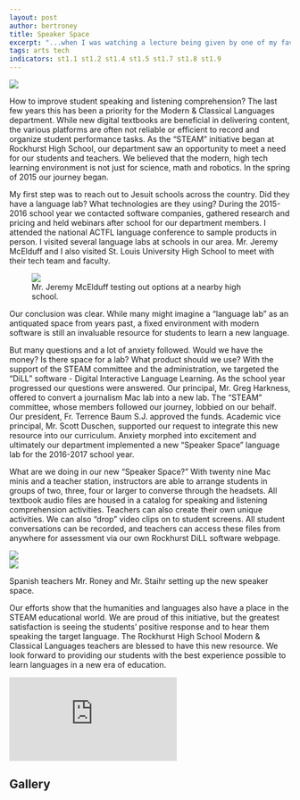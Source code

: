 ```yaml
---
layout: post
author: bertroney
title: Speaker Space
excerpt: "...when I was watching a lecture being given by one of my favorite modern physicists, Dr. Michio Kaku."
tags: arts tech
indicators: st1.1 st1.2 st1.4 st1.5 st1.7 st1.8 st1.9
---
```

<div class="flex-wrapper">
  <img src="{{ site.baseurl }}/img/indicators/st1.4a.jpg">
</div>

How to improve student speaking and listening comprehension?  The last few years this has been a priority for the Modern & Classical Languages department.  While new digital textbooks are beneficial in delivering content, the various platforms are often not reliable or efficient to record and organize student performance tasks.  As the “STEAM” initiative began at Rockhurst High School, our department saw an opportunity to meet a need for our students and teachers.  We believed that the modern, high tech learning environment is not just for science, math and robotics.  In the spring of 2015 our journey began.

My first step was to reach out to Jesuit schools across the country.  Did they have a language lab?  What technologies are they using?  During the 2015-2016 school year we contacted software companies, gathered research and pricing and held webinars after school for our department members.  I attended the national ACTFL language conference to sample products in person.  I visited several language labs at schools in our area.  Mr. Jeremy McElduff and I also visited St. Louis University High School to meet with their tech team and faculty. 

<div class="flex-wrapper">
  <figure>
    <img src="{{ site.baseurl }}/img/SpeakerSpaceJeremy.JPG">
    <figcaption>Mr. Jeremy McElduff testing out options at a nearby high school.</figcaption>
    </figure>
</div>

Our conclusion was clear.  While many might imagine a “language lab” as an antiquated space from years past, a fixed environment with modern software is still an invaluable resource for students to learn a new language.

But many questions and a lot of anxiety followed.  Would we have the money?  Is there space for a lab?  What product should we use?  With the support of the STEAM committee and the administration, we targeted the “DiLL” software - Digital Interactive Language Learning.  As the school year progressed our questions were answered.  Our principal, Mr. Greg Harkness, offered to convert a journalism Mac lab into a new lab.  The “STEAM” committee, whose members followed our journey, lobbied on our behalf.  Our president, Fr. Terrence Baum S.J. approved the funds.  Academic vice principal, Mr. Scott Duschen, supported our request to integrate this new resource into our curriculum.  Anxiety morphed into excitement and ultimately our department implemented a new “Speaker Space” language lab for the 2016-2017 school year. 

What are we doing in our new “Speaker Space?”  With twenty nine Mac minis and a teacher station, instructors are able to arrange students in groups of two, three, four or larger to converse through the headsets.  All textbook audio files are housed in a catalog for speaking and listening comprehension activities.  Teachers can also create their own unique activities.  We can also “drop” video clips on to student screens.  All student conversations can be recorded, and teachers can access these files from anywhere for assessment via our own Rockhurst DiLL software webpage. 

<div class="flex-wrapper">
  <div class="x1"><img src="{{ site.baseurl }}/img/speakerspace/SpeakerSpace3.JPG"></div>
  <div class="x1"><img src="{{ site.baseurl }}/img/speakerspace/SpeakerSpace7.JPG"></div>
</div>
<p class="caption">Spanish teachers Mr. Roney and Mr. Staihr setting up the new speaker space.</p>

Our efforts show that the humanities and languages also have a place in the STEAM educational world.  We are proud of this initiative, but the greatest satisfaction is seeing the students’ positive response and to hear them speaking the target language.  The Rockhurst High School Modern & Classical Languages teachers are blessed to have this new resource.  We look forward to providing our students with the best experience possible to learn languages in a new era of education.  

<div class="embed-container">
  <iframe src="https://www.youtube.com/embed/JDbSJ6Yo5EA" frameborder="0" allowfullscreen></iframe>
</div>

## Gallery

<div class="row">
  <div class="col-xs-3"><a class="image-popup-vertical-fit" href="/img/speakerspace/SpeakerSpace7.JPG" title=""><img src="/img/speakerspace/SpeakerSpace7.JPG" alt=""></a></div>
  <div class="col-xs-3"><a class="image-popup-vertical-fit" href="/img/speakerspace/SpeakerSpace8.JPG" title=""><img src="/img/speakerspace/SpeakerSpace8.JPG" alt=""></a></div>
  <div class="col-xs-3"><a class="image-popup-vertical-fit" href="/img/speakerspace/SpeakerSpace9.JPG" title=""><img src="/img/speakerspace/SpeakerSpace9.JPG" alt=""></a></div>
  <div class="col-xs-3"><a class="image-popup-vertical-fit" href="/img/speakerspace/SpeakerSpace3.JPG" title=""><img src="/img/speakerspace/SpeakerSpace3.JPG" alt=""></a></div>
</div>
<p>&nbsp;</p>
<div class="row">
  <div class="col-xs-3"><a class="image-popup-vertical-fit" href="/img/speakerspace/SpeakerSpace1.JPG" title=""><img src="/img/speakerspace/SpeakerSpace1.JPG" alt=""></a></div>
  <div class="col-xs-3"><a class="image-popup-vertical-fit" href="/img/speakerspace/SpeakerSpace4.JPG" title=""><img src="/img/speakerspace/SpeakerSpace4.JPG" alt=""></a></div>
  <div class="col-xs-3"><a class="image-popup-vertical-fit" href="/img/speakerspace/SpeakerSpace5.JPG" title=""><img src="/img/speakerspace/SpeakerSpace5.JPG" alt=""></a></div>
  <div class="col-xs-3"><a class="image-popup-vertical-fit" href="/img/speakerspace/SpeakerSpace6.JPG" title=""><img src="/img/speakerspace/SpeakerSpace6.JPG" alt=""></a></div>
</div>
<p>&nbsp;</p>
<div class="row">
  <div class="col-xs-3"><a class="image-popup-vertical-fit" href="/img/speakerspace/SpeakerSpace2.JPG" title=""><img src="/img/speakerspace/SpeakerSpace2.JPG" alt=""></a></div>
</div>
